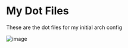 # My Dot Files
These are the dot files for my initial arch config


![image](https://github.com/Bharath33-Krishnan/MyDotFiles/assets/76857335/a3b189fc-814f-4bb9-8b7e-a40b6210790b)
